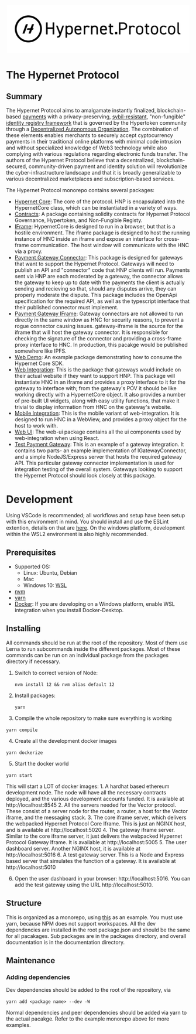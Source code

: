 <p align="center">
  <img src="/documentation/images/hypernet-protocol-black.svg" width="500">
</p>

# The Hypernet Protocol

## Summary 

The Hypernet Protocol aims to amalgamate instantly finalized, blockchain-based [payments](/digital-payments.md) with a privacy-preserving, 
[sybil-resistant](https://en.wikipedia.org/wiki/Sybil_attack), "non-fungible" [identity registry framework](/packages/contracts/contracts/identity/README.md)
that is governed by the Hypertoken community through a [Decentralized Autonomous Organization](/packages/contracts/contracts/governance/README.md). 
The combination of these elements enables merchants to securely accept cyptocurrency payments in their traditional online 
platforms with minimal code intrusion and without specialized knowledge of Web3 technology while also complying with 
various regulations regarding electronic funds transfer. The authors of the Hypernet Protocol believe that a decentralized, 
blockchain-secured, community-driven payment and identity solution will revolutionize the cyber-infrastructure landscape and 
that it is broadly generalizable to various decentralized marketplaces and subscription-based services.

The Hypernet Protocol monorepo contains several packages:

- [Hypernet Core](/packages/hypernet-core): The core of the protocol. HNP is encapsulated into the HypernetCore class, which can be instantiated in a variety of ways.
- [Contracts](/packages/contracts): A package containing solidity contracts for Hypernet Protocol Governance, Hypertoken, and Non-Fungible Registy.
- [IFrame](/packages/iframe): HypernetCore is designed to run in a browser, but that is a hostile environment. The iframe package is designed to host the running instance of HNC inside an iframe and expose an interface for cross-frame communication. The host window will communicate with the HNC via a proxy.
- [Payment Gateway Connector](/packages/gateway-connector): This package is designed for gateways that want to support the Hypernet Protocol. Gateways will need to publish an API and "connector" code that HNP clients will run. Payments sent via HNP are each moderated by a gateway, the connector allows the gateway to keep up to date with the payments the client is actually sending and recieving so that, should any disputes arrive, they can properly moderate the dispute. This package includes the OpenApi specification for the required API, as well as the typescript interface that their published connector must implement.
- [Payment Gateway IFrame](/packages/gateway-iframe): Gateway connectors are not allowed to run directly in the same window as HNC for security reasons, to prevent a rogue connector causing issues. gateway-iframe is the source for the iframe that will host the gateway connector. It is responsible for checking the signature of the connector and providing a cross-frame proxy interface to HNC. In production, this pacakge would be published somewhere like IPFS.
- [Web Demo](/packages/web-demo): An example package demonstrating how to consume the Hypernet Core SDK.
- [Web Integration](/packages/web-integration): This is the package that gateways would include on their actual website if they want to support HNP. This package will instantiate HNC in an iframe and provides a proxy interface to it for the gateway to interface with; from the gateway's POV it should be like working directly with a HypernetCore object. It also provides a number of pre-built UI widgets, along with easy utility functions, that make it trivial to display information from HNC on the gateway's website.
- [Mobile Integration](/packages/mobile-integration): This is the mobile variant of web-integration. It is designed to run HNC in a WebView, and provides a proxy object for the host to work with.
- [Web UI](/packages/web-ui): The web-ui package contains all the ui components used by web-integration when using React.
- [Test Payment Gateway](/packages/test-gateway): This is an example of a gateway integration. It contains two parts- an example implementation of IGatewayConnector, and a simple NodeJS/Express server that hosts the required gateway API. This particular gateway connector implementation is used for integration testing of the overall system. Gateways looking to support the Hypernet Protocol should look closely at this package.

# Development

Using VSCode is recommended; all workflows and setup have been setup with this environment in mind. You should install and use the ESLint extention, details on 
that are [here](https://code.visualstudio.com/api/advanced-topics/tslint-eslint-migration). On the windows platform, development within the WSL2 environment is 
also highly recommended.

## Prerequisites

- Supported OS:
  - Linux: Ubuntu, Debian
  - Mac
  - Windows 10: [WSL](https://docs.microsoft.com/en-us/windows/wsl/install-win10)
- [nvm](https://github.com/nvm-sh/nvm#install--update-script)
- [yarn](https://classic.yarnpkg.com/en/docs/install/#debian-stable)
- [Docker](https://www.docker.com/products/docker-desktop): If you are developing on a Windows platform,
  enable WSL integration when you install Docker-Desktop.

## Installing

All commands should be run at the root of the repository. Most of them use Lerna to run subcommands inside the different packages. Most of these commands can be 
run on an individual package from the packages directory if necessary.

1. Switch to correct version of Node:

   `nvm install 12 && nvm alias default 12`

2. Install packages:

   `yarn`

3. Compile the whole repository to make sure everything is working

`yarn compile`

4. Create all the development docker images

`yarn dockerize`

5. Start the docker world

`yarn start`

This will start a LOT of docker images: 1. A hardhat based ethereum development node. The node will have all the necessary contracts deployed, and the various 
development accounts funded. It is available at http://localhost:8545 2. All the servers needed for the Vector protocol. These consist of a server node for the 
router, a router, a host for the Vector iframe, and the messaging stack. 3. The core iframe server, which delivers the webpacked Hypernet Protocol Core Iframe. 
This is just an NGINX host, and is available at http://localhost:5020 4. The gateway iframe server. Similar to the core iframe server, it just delivers the 
webpacked Hypernet Protocol Gateway Iframe. It is available at http://localhost:5005 5. The user dashboard server. Another NGINX host, it is available at 
http://localhost:5016 6. A test gateway server. This is a Node and Express based server that simulates the function of a gateway. It is available at 
http://localhost:5010

6. Open the user dashboard in your browser: http://localhost:5016. You can add the test gateway using the URL http://localhost:5010.

## Structure

This is organized as a monorepo, using [this](https://github.com/wixplosives/sample-monorepo) as an example. You must use yarn, because NPM does not 
support workspaces. All the dev dependencies are installed in the root package.json and should be the same for all pacakages. Sub packages are in the 
packages directory, and overall documentation is in the documentation directory.

## Maintenance

### Adding dependencies

Dev dependencies should be added to the root of the repository, via

`yarn add <package name> --dev -W`

Normal dependencies and peer dependencies should be added via yarn to the actual pacakge. Refer to the example monorepo above for more examples.
